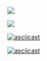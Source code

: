 <a href="https://codeclimate.com/github/codeclimate/codeclimate/maintainability"><img src="https://api.codeclimate.com/v1/badges/a99a88d28ad37a79dbf6/maintainability" /></a>

![](https://github.com/mburdastyh/frontend-project-lvl1/workflows/linter-auto/badge.svg)

[![asciicast](https://asciinema.org/a/DMAguO8C6sRXWXPtOJoQbOjPw.svg)](https://asciinema.org/a/DMAguO8C6sRXWXPtOJoQbOjPw)

[![asciicast](https://asciinema.org/a/wr0h957kaba0uzV4N7fvkx2g0.svg)](https://asciinema.org/a/wr0h957kaba0uzV4N7fvkx2g0)
